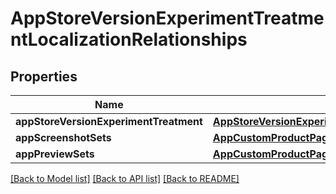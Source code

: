# AppStoreVersionExperimentTreatmentLocalizationRelationships

## Properties
Name | Type | Description | Notes
------------ | ------------- | ------------- | -------------
**appStoreVersionExperimentTreatment** | [**AppStoreVersionExperimentTreatmentLocalizationRelationshipsAppStoreVersionExperimentTreatment**](AppStoreVersionExperimentTreatmentLocalizationRelationshipsAppStoreVersionExperimentTreatment.md) |  | [optional] 
**appScreenshotSets** | [**AppCustomProductPageLocalizationRelationshipsAppScreenshotSets**](AppCustomProductPageLocalizationRelationshipsAppScreenshotSets.md) |  | [optional] 
**appPreviewSets** | [**AppCustomProductPageLocalizationRelationshipsAppPreviewSets**](AppCustomProductPageLocalizationRelationshipsAppPreviewSets.md) |  | [optional] 

[[Back to Model list]](../README.md#documentation-for-models) [[Back to API list]](../README.md#documentation-for-api-endpoints) [[Back to README]](../README.md)


